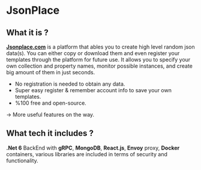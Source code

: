 # JsonPlace
## What it is ? 

[**Jsonplace.com**](https://jsonplace.com/) is a platform that ables you to create high level random json data(s).
You can either copy or download them and even register your templates through the platform for future use.
It allows you to specify your own collection and property names, monitor possible instances, and create big amount of them in just seconds.
- No registration is needed to obtain any data.
- Super easy register & remember account info to save your own templates.
- %100 free and open-source. 

-> More useful features on the way.

## What tech it includes ? 

**.Net 6** BackEnd with **gRPC**, **MongoDB**, **React.js**, **Envoy** proxy, **Docker** containers, various libraries are included in terms of security and functionality.
